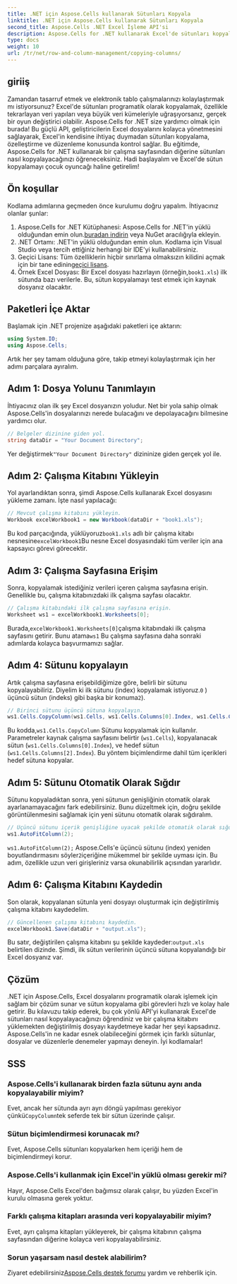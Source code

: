```yaml
---
title: .NET için Aspose.Cells kullanarak Sütunları Kopyala
linktitle: .NET için Aspose.Cells kullanarak Sütunları Kopyala
second_title: Aspose.Cells .NET Excel İşleme API'si
description: Aspose.Cells for .NET kullanarak Excel'de sütunları kopyalamaya yönelik adım adım kılavuzu keşfedin. Net talimatlarla veri görevlerinizi basitleştirin.
type: docs
weight: 10
url: /tr/net/row-and-column-management/copying-columns/
---
```

## giriiş
Zamandan tasarruf etmek ve elektronik tablo çalışmalarınızı kolaylaştırmak mı istiyorsunuz? Excel'de sütunları programatik olarak kopyalamak, özellikle tekrarlayan veri yapıları veya büyük veri kümeleriyle uğraşıyorsanız, gerçek bir oyun değiştirici olabilir. Aspose.Cells for .NET size yardımcı olmak için burada! Bu güçlü API, geliştiricilerin Excel dosyalarını kolayca yönetmesini sağlayarak, Excel'in kendisine ihtiyaç duymadan sütunları kopyalama, özelleştirme ve düzenleme konusunda kontrol sağlar. Bu eğitimde, Aspose.Cells for .NET kullanarak bir çalışma sayfasından diğerine sütunları nasıl kopyalayacağınızı öğreneceksiniz. 
Hadi başlayalım ve Excel'de sütun kopyalamayı çocuk oyuncağı haline getirelim!
## Ön koşullar
Kodlama adımlarına geçmeden önce kurulumu doğru yapalım. İhtiyacınız olanlar şunlar:
1.  Aspose.Cells for .NET Kütüphanesi: Aspose.Cells for .NET'in yüklü olduğundan emin olun.[buradan indirin](https://releases.aspose.com/cells/net/) veya NuGet aracılığıyla ekleyin.
2. .NET Ortamı: .NET'in yüklü olduğundan emin olun. Kodlama için Visual Studio veya tercih ettiğiniz herhangi bir IDE'yi kullanabilirsiniz.
3.  Geçici Lisans: Tüm özelliklerin hiçbir sınırlama olmaksızın kilidini açmak için bir tane edinin[geçici lisans](https://purchase.aspose.com/temporary-license/).
4. Örnek Excel Dosyası: Bir Excel dosyası hazırlayın (örneğin,`book1.xls`) ilk sütunda bazı verilerle. Bu, sütun kopyalamayı test etmek için kaynak dosyanız olacaktır.
## Paketleri İçe Aktar
Başlamak için .NET projenize aşağıdaki paketleri içe aktarın:
```csharp
using System.IO;
using Aspose.Cells;
```
Artık her şey tamam olduğuna göre, takip etmeyi kolaylaştırmak için her adımı parçalara ayıralım.
## Adım 1: Dosya Yolunu Tanımlayın
İhtiyacınız olan ilk şey Excel dosyanızın yoludur. Net bir yola sahip olmak Aspose.Cells'in dosyalarınızı nerede bulacağını ve depolayacağını bilmesine yardımcı olur.
```csharp
// Belgeler dizinine giden yol.
string dataDir = "Your Document Directory";
```
 Yer değiştirmek`"Your Document Directory"` dizininize giden gerçek yol ile.
## Adım 2: Çalışma Kitabını Yükleyin
Yol ayarlandıktan sonra, şimdi Aspose.Cells kullanarak Excel dosyasını yükleme zamanı. İşte nasıl yapılacağı:
```csharp
// Mevcut çalışma kitabını yükleyin.
Workbook excelWorkbook1 = new Workbook(dataDir + "book1.xls");
```
 Bu kod parçacığında, yüklüyoruz`book1.xls` adlı bir çalışma kitabı nesnesine`excelWorkbook1`Bu nesne Excel dosyasındaki tüm veriler için ana kapsayıcı görevi görecektir.
## Adım 3: Çalışma Sayfasına Erişim
Sonra, kopyalamak istediğiniz verileri içeren çalışma sayfasına erişin. Genellikle bu, çalışma kitabınızdaki ilk çalışma sayfası olacaktır.
```csharp
// Çalışma kitabındaki ilk çalışma sayfasına erişin.
Worksheet ws1 = excelWorkbook1.Worksheets[0];
```
 Burada,`excelWorkbook1.Worksheets[0]`çalışma kitabındaki ilk çalışma sayfasını getirir. Bunu atama`ws1` Bu çalışma sayfasına daha sonraki adımlarda kolayca başvurmamızı sağlar.
## Adım 4: Sütunu kopyalayın
 Artık çalışma sayfasına erişebildiğimize göre, belirli bir sütunu kopyalayabiliriz. Diyelim ki ilk sütunu (index) kopyalamak istiyoruz.`0` ) üçüncü sütun (indeks) gibi başka bir konuma`2`).
```csharp
// Birinci sütunu üçüncü sütuna kopyalayın.
ws1.Cells.CopyColumn(ws1.Cells, ws1.Cells.Columns[0].Index, ws1.Cells.Columns[2].Index);
```
 Bu kodda,`ws1.Cells.CopyColumn` Sütunu kopyalamak için kullanılır. Parametreler kaynak çalışma sayfasını belirtir (`ws1.Cells`), kopyalanacak sütun (`ws1.Cells.Columns[0].Index`), ve hedef sütun (`ws1.Cells.Columns[2].Index`). Bu yöntem biçimlendirme dahil tüm içerikleri hedef sütuna kopyalar.
## Adım 5: Sütunu Otomatik Olarak Sığdır
Sütunu kopyaladıktan sonra, yeni sütunun genişliğinin otomatik olarak ayarlanamayacağını fark edebilirsiniz. Bunu düzeltmek için, doğru şekilde görüntülenmesini sağlamak için yeni sütunu otomatik olarak sığdıralım.
```csharp
// Üçüncü sütunu içerik genişliğine uyacak şekilde otomatik olarak sığdır.
ws1.AutoFitColumn(2);
```
`ws1.AutoFitColumn(2);` Aspose.Cells'e üçüncü sütunu (index) yeniden boyutlandırmasını söyler`2`içeriğine mükemmel bir şekilde uyması için. Bu adım, özellikle uzun veri girişleriniz varsa okunabilirlik açısından yararlıdır.
## Adım 6: Çalışma Kitabını Kaydedin
Son olarak, kopyalanan sütunla yeni dosyayı oluşturmak için değiştirilmiş çalışma kitabını kaydedelim. 
```csharp
// Güncellenen çalışma kitabını kaydedin.
excelWorkbook1.Save(dataDir + "output.xls");
```
 Bu satır, değiştirilen çalışma kitabını şu şekilde kaydeder:`output.xls` belirtilen dizinde. Şimdi, ilk sütun verilerinin üçüncü sütuna kopyalandığı bir Excel dosyanız var.
## Çözüm
.NET için Aspose.Cells, Excel dosyalarını programatik olarak işlemek için sağlam bir çözüm sunar ve sütun kopyalama gibi görevleri hızlı ve kolay hale getirir. Bu kılavuzu takip ederek, bu çok yönlü API'yi kullanarak Excel'de sütunları nasıl kopyalayacağınızı öğrendiniz ve bir çalışma kitabını yüklemekten değiştirilmiş dosyayı kaydetmeye kadar her şeyi kapsadınız. Aspose.Cells'in ne kadar esnek olabileceğini görmek için farklı sütunlar, dosyalar ve düzenlerle denemeler yapmayı deneyin. İyi kodlamalar!
## SSS
### Aspose.Cells'i kullanarak birden fazla sütunu aynı anda kopyalayabilir miyim?  
 Evet, ancak her sütunda ayrı ayrı döngü yapılması gerekiyor çünkü`CopyColumn`tek seferde tek bir sütun üzerinde çalışır. 
### Sütun biçimlendirmesi korunacak mı?  
Evet, Aspose.Cells sütunları kopyalarken hem içeriği hem de biçimlendirmeyi korur.
### Aspose.Cells'i kullanmak için Excel'in yüklü olması gerekir mi?  
Hayır, Aspose.Cells Excel'den bağımsız olarak çalışır, bu yüzden Excel'in kurulu olmasına gerek yoktur.
### Farklı çalışma kitapları arasında veri kopyalayabilir miyim?  
Evet, ayrı çalışma kitapları yükleyerek, bir çalışma kitabının çalışma sayfasından diğerine kolayca veri kopyalayabilirsiniz.
### Sorun yaşarsam nasıl destek alabilirim?  
 Ziyaret edebilirsiniz[Aspose.Cells destek forumu](https://forum.aspose.com/c/cells/9) yardım ve rehberlik için.